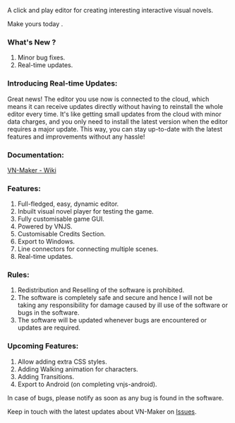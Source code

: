 A click and play editor for creating interesting interactive visual novels.

Make yours today .

### What's New ?
1) Minor bug fixes.
2) Real-time updates.

### Introducing Real-time Updates:
Great news! The editor you use now is connected to the cloud, which means it can receive updates directly without having to reinstall the whole editor every time. It's like getting small updates from the cloud with minor data charges, and you only need to install the latest version when the editor requires a major update. This way, you can stay up-to-date with the latest features and improvements without any hassle!

### Documentation:
[VN-Maker - Wiki](https://github.com/tj-likes-coding/vn-maker/wiki)

### Features:
1) Full-fledged, easy, dynamic editor.
2) Inbuilt visual novel player for testing the game.
3) Fully customisable game GUI.
4) Powered by VNJS.
5) Customisable Credits Section.
6) Export to Windows.
7) Line connectors for connecting multiple scenes.
8) Real-time updates.

### Rules:
1) Redistribution and Reselling of the software is prohibited.
2) The software is completely safe and secure and hence I will not be taking any responsibility for damage caused by ill use of the software or bugs in the software.
3) The software will be updated whenever bugs are encountered or updates are required.

### Upcoming Features:
1) Allow adding extra CSS styles.
2) Adding Walking animation for characters.
3) Adding Transitions.
4) Export to Android (on completing vnjs-android).

In case of bugs, please notify as soon as any bug is found in the software.

Keep in touch with the latest updates about VN-Maker on [Issues](https://github.com/tj-likes-coding/vn-maker/issues).

